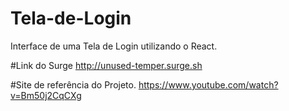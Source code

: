# Tela-de-Login
Interface de uma Tela de Login utilizando o React.

#Link do Surge
http://unused-temper.surge.sh

#Site de referência do Projeto.
https://www.youtube.com/watch?v=Bm50j2CqCXg

